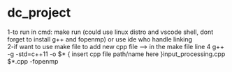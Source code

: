 # dc_project

1-to run in cmd: make run (could use linux distro and vscode shell, dont forget to install g++ and fopenmp) or use ide who handle linking                                         
2-if want to use make file to add new cpp file  --> in the make file line 4
      g++ -g -std=c++11 -o $* { insert cpp file path/name here  }input_processing.cpp $*.cpp  -fopenmp
